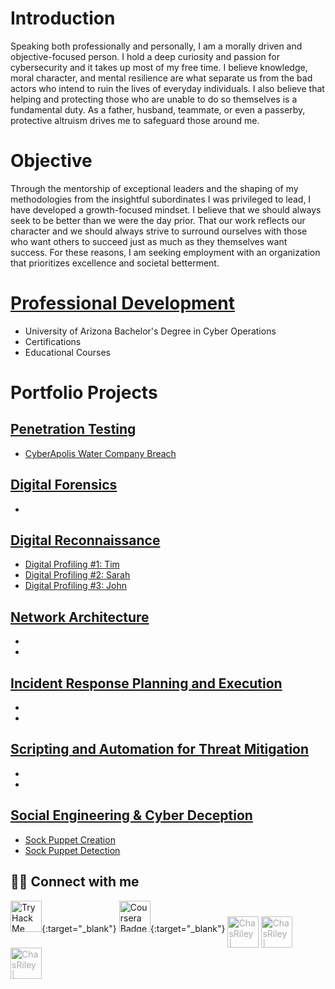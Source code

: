 # Introduction
Speaking both professionally and personally, I am a morally driven and objective-focused person. I hold a deep curiosity and passion for cybersecurity and it takes up most of my free time. I believe knowledge, moral character, and mental resilience are what separate us from the bad actors who intend to ruin the lives of everyday individuals. I also believe that helping and protecting those who are unable to do so themselves is a fundamental duty. As a father, husband, teammate, or even a passerby, protective altruism drives me to safeguard those around me.

# Objective
Through the mentorship of exceptional leaders and the shaping of my methodologies from the insightful subordinates I was privileged to lead, I have developed a growth-focused mindset. I believe that we should always seek to be better than we were the day prior. That our work reflects our character and we should always strive to surround ourselves with those who want others to succeed just as much as they themselves want success. For these reasons, I am seeking employment with an organization that prioritizes excellence and societal betterment.

# [Professional Development](Projects/Education.md)
- University of Arizona Bachelor's Degree in Cyber Operations
- Certifications
- Educational Courses
  
# Portfolio Projects
## [Penetration Testing](Projects/Pen-Testing/List.md)
- [CyberApolis Water Company Breach](Projects/Pen-Testing/Water-Company.html)

## [Digital Forensics](Projects/Forensics/List.md)
- 

## [Digital Reconnaissance](Projects/Recon/List.md)
- [Digital Profiling #1: Tim](Projects/Deception/tim.md)
- [Digital Profiling #2: Sarah](Projects/Deception/sarah.md)
- [Digital Profiling #3: John](Projects/Deception/john.md)

## [Network Architecture](Projects/Network/List.md)
- [](Projects/Network/.md)
- [](Projects/Network/.md)

## [Incident Response Planning and Execution](Projects/IRP/List.md)
- [](Projects/IRP/.md)
- [](Projects/IRP/.md)

## [Scripting and Automation for Threat Mitigation](Projects/Script/List.md)
- [](Projects/Script/.md)
- [](Projects/Script/.md)

## [Social Engineering & Cyber Deception](Projects/Deception/List.md)
- [Sock Puppet Creation](Projects/Deception/create.md)
- [Sock Puppet Detection](Projects/Deception/detect.md)


## 🤜🤛 Connect with me

[<img src="https://tryhackme-badges.s3.amazonaws.com/c0351.png" alt="TryHackMe Badge" height="50"/>](https://tryhackme.com/p/yourprofile){:target="_blank"} 
[<img src="https://upload.wikimedia.org/wikipedia/commons/e/ec/Coursera-Logo_600x600.png" alt="Coursera Badge" height="50"/>](https://www.coursera.org/user/4aab3d6fb33c1129bcc36295a3c7bed2){:target="_blank"} 
[<img align="middle" alt="ChasRiley | LinkedIn" width="50px" src="https://cdn.jsdelivr.net/npm/simple-icons@v3/icons/linkedin.svg" style="color: #aaa"/>](https://linkedin.com/in/chas-riley)
[<img align="middle" alt="ChasRiley | Facebook" width="50px" src="https://cdn.jsdelivr.net/npm/simple-icons@3.13.0/icons/facebook.svg" style="color: #aaa"/>](https://www.facebook.com/CR0351/)
[<img align="middle" alt="ChasRiley | Instagram" width="50px" src="https://cdn.jsdelivr.net/npm/simple-icons@v3/icons/instagram.svg" style="color: #aaa"/>](https://www.instagram.com/rezy0351/)
